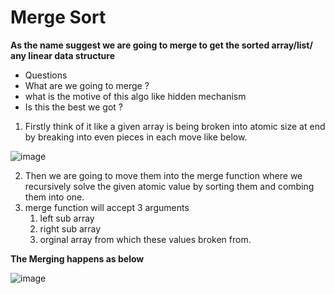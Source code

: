 # Merge Sort

**As the name suggest we are going to merge to get the sorted array/list/ any linear data structure**

- Questions
- What are we going to merge ?
- what is the motive of this algo like hidden mechanism
- Is this the best we got ?

1. Firstly think of it like a given array is being broken into atomic size at end by breaking into even pieces in each move like below.

![image](https://github.com/user-attachments/assets/ae1a427c-3ee4-4f44-b154-dac13912e1eb)

2. Then we are going to move them into the merge function where we recursively solve the given atomic value by sorting them and combing them into one.
3. merge function will accept 3 arguments
   1. left sub array
   2. right sub array
   3. orginal array from which these values broken from.

**The Merging happens as below**

![image](https://github.com/user-attachments/assets/bdcebcb5-1a2d-4d8c-af76-34f0531f28bf)



